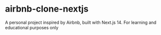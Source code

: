 # airbnb-clone-nextjs
A personal project inspired by Airbnb, built with Next.js 14. For learning and educational purposes only
